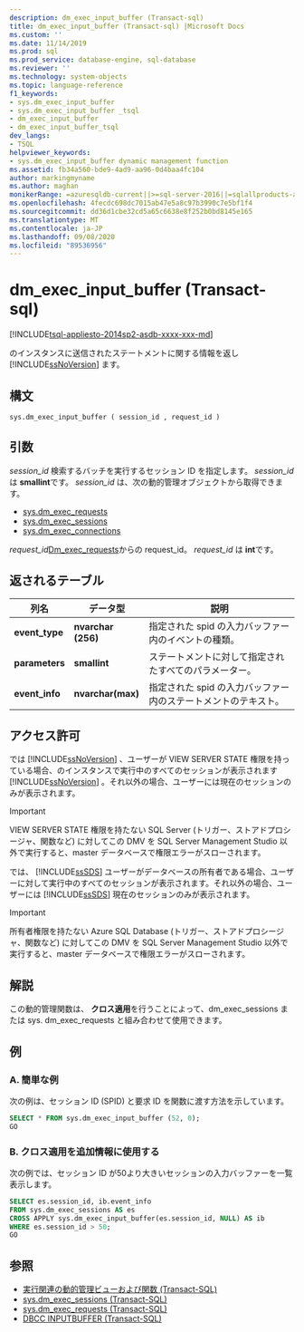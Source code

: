 ```yaml
---
description: dm_exec_input_buffer (Transact-sql)
title: dm_exec_input_buffer (Transact-sql) |Microsoft Docs
ms.custom: ''
ms.date: 11/14/2019
ms.prod: sql
ms.prod_service: database-engine, sql-database
ms.reviewer: ''
ms.technology: system-objects
ms.topic: language-reference
f1_keywords:
- sys.dm_exec_input_buffer
- sys.dm_exec_input_buffer _tsql
- dm_exec_input_buffer
- dm_exec_input_buffer_tsql
dev_langs:
- TSQL
helpviewer_keywords:
- sys.dm_exec_input_buffer dynamic management function
ms.assetid: fb34a560-bde9-4ad9-aa96-0d4baa4fc104
author: markingmyname
ms.author: maghan
monikerRange: =azuresqldb-current||>=sql-server-2016||=sqlallproducts-allversions||>=sql-server-linux-2017||=azuresqldb-mi-current
ms.openlocfilehash: 4fecdc698dc7015ab47e5a8c97b3990c7e5bf1f4
ms.sourcegitcommit: dd36d1cbe32cd5a65c6638e8f252b0bd8145e165
ms.translationtype: MT
ms.contentlocale: ja-JP
ms.lasthandoff: 09/08/2020
ms.locfileid: "89536956"
---
```

# <a name="sysdm_exec_input_buffer-transact-sql"></a>dm_exec_input_buffer (Transact-sql)

[!INCLUDE[tsql-appliesto-2014sp2-asdb-xxxx-xxx-md](../../includes/tsql-appliesto-2014sp2-asdb-xxxx-xxx-md.md)]

のインスタンスに送信されたステートメントに関する情報を返し [!INCLUDE[ssNoVersion](../../includes/ssnoversion-md.md)] ます。

## <a name="syntax"></a>構文

```
sys.dm_exec_input_buffer ( session_id , request_id )
```

## <a name="arguments"></a>引数

*session_id* 検索するバッチを実行するセッション ID を指定します。 *session_id* は **smallint**です。 *session_id* は、次の動的管理オブジェクトから取得できます。

- [sys.dm_exec_requests](../../relational-databases/system-dynamic-management-views/sys-dm-exec-requests-transact-sql.md)
- [sys.dm_exec_sessions](../../relational-databases/system-dynamic-management-views/sys-dm-exec-sessions-transact-sql.md)
- [sys.dm_exec_connections](../../relational-databases/system-dynamic-management-views/sys-dm-exec-connections-transact-sql.md)

*request_id*[Dm_exec_requests](../../relational-databases/system-dynamic-management-views/sys-dm-exec-requests-transact-sql.md)からの request_id。 *request_id* は **int**です。

## <a name="table-returned"></a>返されるテーブル

|列名|データ型|説明|
|-----------------|---------------|-----------------|
|**event_type**|**nvarchar (256)**|指定された spid の入力バッファー内のイベントの種類。|
|**parameters**|**smallint**|ステートメントに対して指定されたすべてのパラメーター。|
|**event_info**|**nvarchar(max)**|指定された spid の入力バッファー内のステートメントのテキスト。|

## <a name="permissions"></a>アクセス許可

では [!INCLUDE[ssNoVersion](../../includes/ssnoversion-md.md)] 、ユーザーが VIEW SERVER STATE 権限を持っている場合、のインスタンスで実行中のすべてのセッションが表示されます [!INCLUDE[ssNoVersion](../../includes/ssnoversion-md.md)] 。それ以外の場合、ユーザーには現在のセッションのみが表示されます。

> [!IMPORTANT]
> VIEW SERVER STATE 権限を持たない SQL Server (トリガー、ストアドプロシージャ、関数など) に対してこの DMV を SQL Server Management Studio 以外で実行すると、master データベースで権限エラーがスローされます。

では、 [!INCLUDE[ssSDS](../../includes/sssds-md.md)] ユーザーがデータベースの所有者である場合、ユーザーに対して実行中のすべてのセッションが表示されます。それ以外の場合、ユーザーには [!INCLUDE[ssSDS](../../includes/sssds-md.md)] 現在のセッションのみが表示されます。

> [!IMPORTANT]
> 所有者権限を持たない Azure SQL Database (トリガー、ストアドプロシージャ、関数など) に対してこの DMV を SQL Server Management Studio 以外で実行すると、master データベースで権限エラーがスローされます。

## <a name="remarks"></a>解説

この動的管理関数は、 **クロス適用**を行うことによって、dm_exec_sessions または sys. dm_exec_requests と組み合わせて使用できます。

## <a name="examples"></a>例

### <a name="a-simple-example"></a>A. 簡単な例

次の例は、セッション ID (SPID) と要求 ID を関数に渡す方法を示しています。

```sql
SELECT * FROM sys.dm_exec_input_buffer (52, 0);
GO
```

### <a name="b-using-cross-apply-to-additional-information"></a>B. クロス適用を追加情報に使用する

次の例では、セッション ID が50より大きいセッションの入力バッファーを一覧表示します。

```sql
SELECT es.session_id, ib.event_info
FROM sys.dm_exec_sessions AS es
CROSS APPLY sys.dm_exec_input_buffer(es.session_id, NULL) AS ib
WHERE es.session_id > 50;
GO
```

## <a name="see-also"></a>参照

- [実行関連の動的管理ビューおよび関数 &#40;Transact-SQL&#41;](../../relational-databases/system-dynamic-management-views/execution-related-dynamic-management-views-and-functions-transact-sql.md)
- [sys.dm_exec_sessions &#40;Transact-SQL&#41;](../../relational-databases/system-dynamic-management-views/sys-dm-exec-sessions-transact-sql.md)
- [sys.dm_exec_requests &#40;Transact-SQL&#41;](../../relational-databases/system-dynamic-management-views/sys-dm-exec-requests-transact-sql.md)
- [DBCC INPUTBUFFER &#40;Transact-SQL&#41;](../../t-sql/database-console-commands/dbcc-inputbuffer-transact-sql.md)
